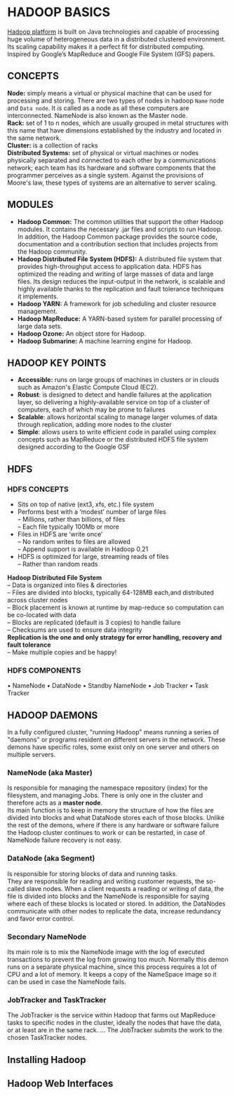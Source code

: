 # HADOOP BASICS
[Hadoop platform](http://hadoop.apache.org/) is built on Java technologies and capable of processing huge volume of heterogeneous data in a distributed clustered environment. Its scaling capability makes it a perfect fit for distributed computing.  
Inspired by Google’s MapReduce and Google File System (GFS) papers.

## CONCEPTS
**Node:** simply means a virtual or physical machine that can be used for processing and storing. There are two types of nodes in hadoop ```Name``` node and ```Data node```. It is called as a node as all these computers are interconnected. NameNode is also known as the Master node.  
**Rack:** set of 1 to n nodes, which are usually grouped in metal structures with this name that have dimensions established by the industry and located in the same network.  
**Cluster:** is a collection of racks  
**Distributed Systems:** set of physical or virtual machines or nodes physically separated and connected to each other by a communications network; each team has its hardware and software components that the programmer perceives as a single system. Against the provisions of Moore's law, these types of systems are an alternative to server scaling.  

## MODULES
- **Hadoop Common:** The common utilities that support the other Hadoop modules. It contains the necessary .jar files and scripts to run Hadoop. In addition, the Hadoop Common package provides the source code, documentation and a contribution section that includes projects from the Hadoop community.
- **Hadoop Distributed File System (HDFS):** A distributed file system that provides high-throughput access to application data. HDFS has optimized the reading and writing of large masses of data and large files. Its design reduces the input-output in the network, is scalable and highly available thanks to the replication and fault tolerance techniques it implements.
- **Hadoop YARN:** A framework for job scheduling and cluster resource management.
- **Hadoop MapReduce:** A YARN-based system for parallel processing of large data sets.
- **Hadoop Ozone:** An object store for Hadoop.
- **Hadoop Submarine:** A machine learning engine for Hadoop.


## HADOOP KEY POINTS
- **Accessible:** runs on large groups of machines in clusters or in clouds such as Amazon's Elastic Compute Cloud (EC2).
- **Robust**: is designed to detect and handle failures at the application layer, so delivering a highly-available service on top of a cluster of computers, each of which may be prone to failures
- **Scalable**: allows horizontal scaling to manage larger volumes of data through replication, adding more nodes to the cluster 
- **Simple**: allows users to write efficient code in parallel using complex concepts such as MapReduce or the distributed HDFS file system designed according to the Google GSF  


## HDFS

### HDFS CONCEPTS
- Sits on top of native (ext3, xfs, etc.) file system
- Performs best with a ‘modest’ number of large files  
    – Millions, rather than billions, of files  
    – Each file typically 100Mb or more
- Files in HDFS are ‘write once’  
    – No random writes to files are allowed  
    – Append support is available in Hadoop 0.21
- HDFS is optimized for large, streaming reads of files  
    – Rather than random reads 

**Hadoop Distributed File System**  
– Data is organized into files & directories  
– Files are divided into blocks, typically 64-128MB each,and distributed across cluster nodes  
– Block placement is known at runtime by map-reduce so computation can be co-located with data  
– Blocks are replicated (default is 3 copies) to handle failure  
– Checksums are used to ensure data integrity  
**Replication is the one and only strategy for error handling, recovery and fault tolerance**  
– Make multiple copies and be happy! 

### HDFS COMPONENTS
• NameNode
• DataNode
• Standby NameNode
• Job Tracker
• Task Tracker

## HADOOP DAEMONS
In a fully configured cluster, "running Hadoop" means running a series of "daemons" or programs resident on different servers in the network. These demons have specific roles, some exist only on one server and others on multiple servers.  

### NameNode (aka Master)
Is responsible for managing the namespace repository (index) for the filesystem, and managing Jobs. There is only one in the cluster and therefore acts as a **master node**.  
Its main function is to keep in memory the structure of how the files are divided into blocks and what DataNode stores each of those blocks. Unlike the rest of the demons, where if there is any hardware or software failure the Hadoop cluster continues to work or can be restarted, in case of NameNode failure recovery is not easy.  

### DataNode (aka Segment)
Is responsible for storing blocks of data and running tasks.  
They are responsible for reading and writing customer requests, the so-called slave nodes. When a client requests a reading or writing of data, the file is divided into blocks and the NameNode is responsible for saying where each of these blocks is located or stored. In addition, the DataNodes communicate with other nodes to replicate the data, increase redundancy and favor error control.  

### Secondary NameNode
Its main role is to mix the NameNode image with the log of executed transactions to prevent the log from growing too much. Normally this demon runs on a separate physical machine, since this process requires a lot of CPU and a lot of memory. It keeps a copy of the NameSpace image so it can be used in case the NameNode fails. 

### JobTracker and TaskTracker
The JobTracker is the service within Hadoop that farms out MapReduce tasks to specific nodes in the cluster, ideally the nodes that have the data, or at least are in the same rack. ... The JobTracker submits the work to the chosen TaskTracker nodes.

## Installing Hadoop

## Hadoop Web Interfaces
